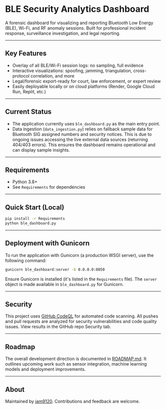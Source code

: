 # BLE Security Analytics Dashboard

A forensic dashboard for visualizing and reporting Bluetooth Low Energy (BLE), Wi-Fi, and RF anomaly sessions. Built for professional incident response, surveillance investigation, and legal reporting.

---

## **Key Features**
- Overlay of all BLE/Wi-Fi session logs: no sampling, full evidence
- Interactive visualizations: spoofing, jamming, triangulation, cross-protocol correlation, and more
- Legal/forensic export-ready for court, law enforcement, or expert review
- Easily deployable locally or on cloud platforms (Render, Google Cloud Run, Replit, etc.)

---

## **Current Status**
- The application currently uses `ble_dashboard.py` as the main entry point.
- Data ingestion (`data_ingestion.py`) relies on fallback sample data for Bluetooth SIG assigned numbers and security notices. This is due to ongoing issues accessing the live external data sources (returning 404/403 errors). This ensures the dashboard remains operational and can display sample insights.

---

## **Requirements**
- Python 3.8+
- See `Requirements` for dependencies

---

## **Quick Start (Local)**
```bash
pip install -r Requirements
python ble_dashboard.py
```

---

## **Deployment with Gunicorn**
To run the application with Gunicorn (a production WSGI server), use the following command:
```bash
gunicorn ble_dashboard:server -b 0.0.0.0:8050
```
Ensure Gunicorn is installed (it's listed in the `Requirements` file). The `server` object is made available in `ble_dashboard.py` for Gunicorn.

---

## Security

This project uses [GitHub CodeQL](https://codeql.github.com/) for automated code scanning.
All pushes and pull requests are analyzed for security vulnerabilities and code quality issues.
View results in the GitHub repo Security tab.

---

## Roadmap

The overall development direction is documented in [ROADMAP.md](ROADMAP.md). It outlines upcoming work such as sensor integration, machine learning models and deployment improvements.

---

## About

Maintained by [jam9120](https://github.com/jam9120). Contributions and feedback are welcome.
